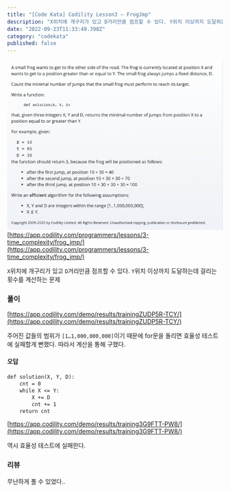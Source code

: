 ```yaml
---
title: "[Code Kata] Codility Lesson3 — FrogJmp"
description: "X위치에 개구리가 있고 D거리만큼 점프할 수 있다. Y위치 이상까지 도달하는데 걸리는 횟수를 계산하는 문제"
date: "2022-09-23T11:33:49.398Z"
category: "codekata"
published: false
---
```


![image](./asset-1.png)
[https://app.codility.com/programmers/lessons/3-time_complexity/frog_jmp/](https://app.codility.com/programmers/lessons/3-time_complexity/frog_jmp/)

`X`위치에 개구리가 있고 `D`거리만큼 점프할 수 있다. `Y`위치 이상까지 도달하는데 걸리는 횟수를 계산하는 문제

### 풀이

[https://app.codility.com/demo/results/trainingZUDP5R-TCY/](https://app.codility.com/demo/results/trainingZUDP5R-TCY/)

주어진 값들의 범위가 `[1…1,000,000,000]`이기 때문에 for문을 돌리면 효율성 테스트에 실패할게 뻔했다. 따라서 계산을 통해 구했다.

#### 오답

```
def solution(X, Y, D):
    cnt = 0
    while X <= Y:
        X += D
        cnt += 1
    return cnt
```

[https://app.codility.com/demo/results/training3G9FTT-PW8/](https://app.codility.com/demo/results/training3G9FTT-PW8/)

역시 효율성 테스트에 실패한다.

### 리뷰

무난하게 풀 수 있었다..

